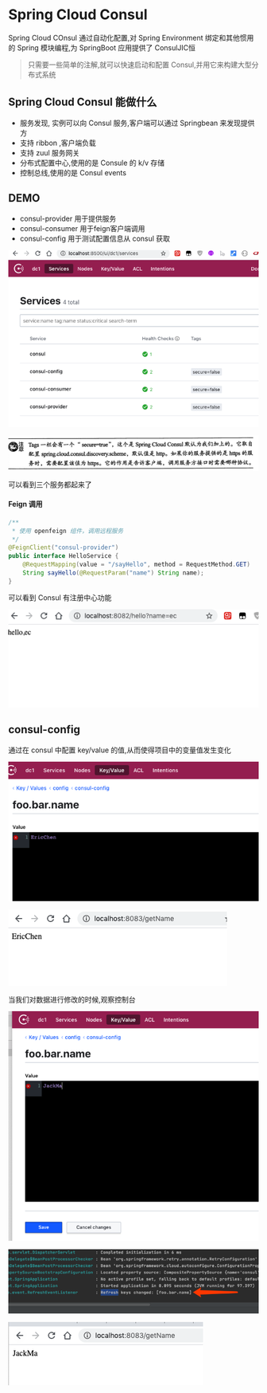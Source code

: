 # Spring Cloud Consul

Spring Cloud COnsul 通过自动化配置,对 Spring Environment 绑定和其他惯用的 Spring 模块编程,为 SpringBoot 应用提供了 ConsulJIC恒

> 只需要一些简单的注解,就可以快速启动和配置 Consul,并用它来构建大型分布式系统

## Spring Cloud Consul 能做什么

- 服务发现, 实例可以向 Consul 服务,客户端可以通过 Springbean 来发现提供方
- 支持 ribbon ,客户端负载
- 支持 zuul 服务网关
- 分布式配置中心,使用的是 Consule 的 k/v 存储
- 控制总线,使用的是 Consul events

## DEMO

- consul-provider 用于提供服务
- consul-consumer 用于feign客户端调用
- consul-config 用于测试配置信息从 consul 获取

![image-20200611191839052](assets/image-20200611191839052.png)

![image-20200611192831700](assets/image-20200611192831700.png)

可以看到三个服务都起来了

#### Feign 调用

```java
/**
 * 使用 openfeign 组件，调用远程服务
 */
@FeignClient("consul-provider")
public interface HelloService {
    @RequestMapping(value = "/sayHello", method = RequestMethod.GET)
    String sayHello(@RequestParam("name") String name);
}

```

可以看到 Consul 有注册中心功能

![image-20200611190859041](assets/image-20200611190859041.png)

## consul-config

通过在 consul 中配置 key/value 的值,从而使得项目中的变量值发生变化





![image-20200611191435808](assets/image-20200611191435808.png)

![image-20200611191516050](assets/image-20200611191516050.png)

当我们对数据进行修改的时候,观察控制台

![image-20200611191545219](assets/image-20200611191545219.png)

![image-20200611191619065](assets/image-20200611191619065.png)

![image-20200611191627452](assets/image-20200611191627452.png)

